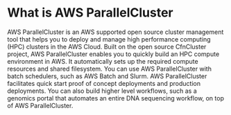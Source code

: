 # What is AWS ParallelCluster<a name="what-is-aws-parallelcluster"></a>

AWS ParallelCluster is an AWS supported open source cluster management tool that helps you to deploy and manage high performance computing \(HPC\) clusters in the AWS Cloud\. Built on the open source CfnCluster project, AWS ParallelCluster enables you to quickly build an HPC compute environment in AWS\. It automatically sets up the required compute resources and shared filesystem\. You can use AWS ParallelCluster with batch schedulers, such as AWS Batch and Slurm\. AWS ParallelCluster facilitates quick start proof of concept deployments and production deployments\. You can also build higher level workflows, such as a genomics portal that automates an entire DNA sequencing workflow, on top of AWS ParallelCluster\.